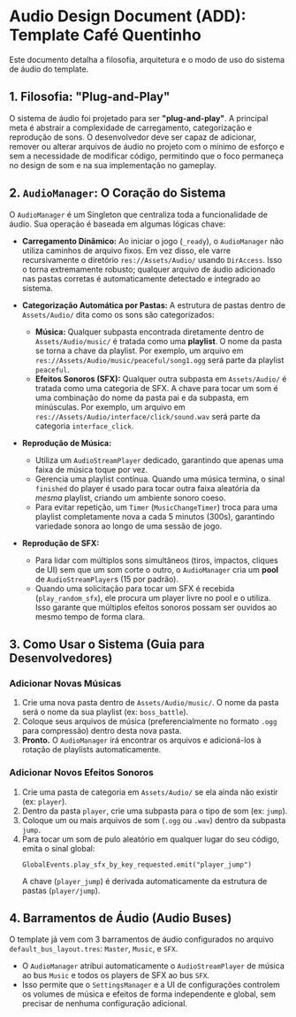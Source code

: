 # Audio Design Document (ADD): Template Café Quentinho

Este documento detalha a filosofia, arquitetura e o modo de uso do sistema de áudio do template.

## 1. Filosofia: "Plug-and-Play"

O sistema de áudio foi projetado para ser **"plug-and-play"**. A principal meta é abstrair a complexidade de carregamento, categorização e reprodução de sons. O desenvolvedor deve ser capaz de adicionar, remover ou alterar arquivos de áudio no projeto com o mínimo de esforço e sem a necessidade de modificar código, permitindo que o foco permaneça no design de som e na sua implementação no gameplay.

## 2. `AudioManager`: O Coração do Sistema

O `AudioManager` é um Singleton que centraliza toda a funcionalidade de áudio. Sua operação é baseada em algumas lógicas chave:

*   **Carregamento Dinâmico:** Ao iniciar o jogo (`_ready`), o `AudioManager` não utiliza caminhos de arquivo fixos. Em vez disso, ele varre recursivamente o diretório `res://Assets/Audio/` usando `DirAccess`. Isso o torna extremamente robusto; qualquer arquivo de áudio adicionado nas pastas corretas é automaticamente detectado e integrado ao sistema.

*   **Categorização Automática por Pastas:** A estrutura de pastas dentro de `Assets/Audio/` dita como os sons são categorizados:
    *   **Música:** Qualquer subpasta encontrada diretamente dentro de `Assets/Audio/music/` é tratada como uma **playlist**. O nome da pasta se torna a chave da playlist. Por exemplo, um arquivo em `res://Assets/Audio/music/peaceful/song1.ogg` será parte da playlist `peaceful`.
    *   **Efeitos Sonoros (SFX):** Qualquer outra subpasta em `Assets/Audio/` é tratada como uma categoria de SFX. A chave para tocar um som é uma combinação do nome da pasta pai e da subpasta, em minúsculas. Por exemplo, um arquivo em `res://Assets/Audio/interface/click/sound.wav` será parte da categoria `interface_click`.

*   **Reprodução de Música:**
    *   Utiliza um `AudioStreamPlayer` dedicado, garantindo que apenas uma faixa de música toque por vez.
    *   Gerencia uma playlist contínua. Quando uma música termina, o sinal `finished` do player é usado para tocar outra faixa aleatória da *mesma* playlist, criando um ambiente sonoro coeso.
    *   Para evitar repetição, um `Timer` (`MusicChangeTimer`) troca para uma playlist completamente nova a cada 5 minutos (300s), garantindo variedade sonora ao longo de uma sessão de jogo.

*   **Reprodução de SFX:**
    *   Para lidar com múltiplos sons simultâneos (tiros, impactos, cliques de UI) sem que um som corte o outro, o `AudioManager` cria um **pool** de `AudioStreamPlayer`s (15 por padrão).
    *   Quando uma solicitação para tocar um SFX é recebida (`play_random_sfx`), ele procura um player livre no pool e o utiliza. Isso garante que múltiplos efeitos sonoros possam ser ouvidos ao mesmo tempo de forma clara.

## 3. Como Usar o Sistema (Guia para Desenvolvedores)

### Adicionar Novas Músicas

1.  Crie uma nova pasta dentro de `Assets/Audio/music/`. O nome da pasta será o nome da sua playlist (ex: `boss_battle`).
2.  Coloque seus arquivos de música (preferencialmente no formato `.ogg` para compressão) dentro desta nova pasta.
3.  **Pronto.** O `AudioManager` irá encontrar os arquivos e adicioná-los à rotação de playlists automaticamente.

### Adicionar Novos Efeitos Sonoros

1.  Crie uma pasta de categoria em `Assets/Audio/` se ela ainda não existir (ex: `player`).
2.  Dentro da pasta `player`, crie uma subpasta para o tipo de som (ex: `jump`).
3.  Coloque um ou mais arquivos de som (`.ogg` ou `.wav`) dentro da subpasta `jump`.
4.  Para tocar um som de pulo aleatório em qualquer lugar do seu código, emita o sinal global:
    ```gdscript
    GlobalEvents.play_sfx_by_key_requested.emit("player_jump")
    ```
    A chave (`player_jump`) é derivada automaticamente da estrutura de pastas (`player/jump`).

## 4. Barramentos de Áudio (Audio Buses)

O template já vem com 3 barramentos de áudio configurados no arquivo `default_bus_layout.tres`: `Master`, `Music`, e `SFX`.

*   O `AudioManager` atribui automaticamente o `AudioStreamPlayer` de música ao bus `Music` e todos os players de SFX ao bus `SFX`.
*   Isso permite que o `SettingsManager` e a UI de configurações controlem os volumes de música e efeitos de forma independente e global, sem precisar de nenhuma configuração adicional.

